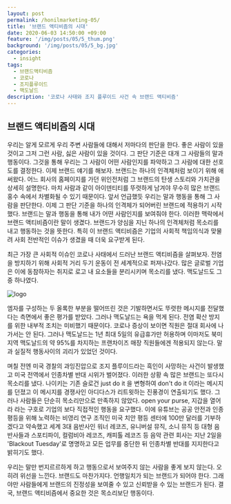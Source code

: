 ```yaml
---
layout: post
permalink: /honilmarketing-05/
title: '브랜드 액티비즘의 시대'
date: 2020-06-03 14:50:00 +09:00
feature: '/img/posts/05/5_thum.png'
background: '/img/posts/05/5_bg.jpg'
categories:
  - insight
tags:
  - 브랜드액티비즘
  - 코로나
  - 조지플루이드
  - 맥도날드
description: '코로나 사태와 조지 플루이드 사건 속 브랜드 액티비즘'
---
```


## 브랜드 액티비즘의 시대

우리는 알게 모르게 우리 주변 사람들에 대해서 저마다의 판단을 한다. 좋은 사람이 있을 것이고 그저 그런 사람, 싫은 사람이 있을 것이다. 그 판단 기준은 대개 그 사람들의 말과 행동이다. 그것을 통해 우리는 그 사람이 어떤 사람인지를 파악하고 그 사람에 대한 선호도를 결정한다. 이제 브랜드 얘기를 해보자. 브랜드는 하나의 인격체처럼 보이기 위해 애써왔다. 어느 회사의 홈페이지를 가던 위인전처럼 그 브랜드의 탄생 스토리와 가치관을 상세히 설명한다. 마치 사람과 같이 아이덴티티를 뚜렷하게 남겨야 무수히 많은 브랜드 홍수 속에서 차별화될 수 있기 때문이다. 앞서 언급했듯 우리는 말과 행동을 통해 그 사람을 판단한다. 이제 그 판단 기준을 하나의 인격체가 되어버린 브랜드에 적용하기 시작했다. 브랜드는 말과 행동을 통해 내가 어떤 사람인지를 보여줘야 한다. 이러한 맥락에서 브랜드 액티비즘이란 말이 생겼다. 브랜드가 양심을 지닌 하나의 인격체처럼 목소리를 내고 행동하는 것을 뜻한다. 특히 이 브랜드 액티비즘은 기업의 사회적 책임의식과 맞물려 사회 전반적인 이슈가 생겼을 때 더욱 요구받게 된다.

최근 가장 큰 사회적 이슈인 코로나 사태에서 드러난 브랜드 액티비즘을 살펴보자. 전염을 방지하기 위해 사회적 거리 두기 운동이 전 세계적으로 퍼져나갔다. 많은 글로벌 기업은 이에 동참하자는 취지로 로고 내 요소들을 분리시키며 목소리를 냈다. 맥도날드도 그중 하나였다. 

![logo](https://villiv.co.kr/wp-content/uploads/2020/03/Mc-Donalds-logo-2020-1.jpg)

엠자를 구성하는 두 올록한 부분을 떨어뜨린 것은 기발하면서도 뚜렷한 메시지를 전달했다는 측면에서 좋은 평가를 받았다. 그러나 맥도날드는 욕을 먹게 된다. 전염 확산 방지를 위한 내부적 조치는 미비했기 때문이다. 코로나 증상이 보이면 직원은 절대 회사에 나가서는 안 된다. 그러나 맥도날드는 1년 최대 5일의 유급휴가만 허용하며 이마저도 북미 지역 맥도날드의 약 95%를 차지하는 프랜차이즈 매장 직원들에겐 적용되지 않는다. 말과 실질적 행동사이의 괴리가 있었던 것이다.

며칠 전엔 미국 경찰의 과잉진압으로 조지 플루이드라는 흑인이 사망하는 사건이 발생했고 미국 전역에서 인종차별 반대 시위가 벌어졌다. 이러한 상황 속 많은 브랜드는 또다시 목소리를 냈다. 나이키는 기존 슬로건 just do it 을 변형하여 don't do it 이라는 메시지를 던졌고 이 메시지를 경쟁사인 아디다스가 리트윗하는 진풍경이 연출되기도 했다. 그러나 사람들은 단순히 목소리만으로 만족하지 않았다. open your purse, 지갑을 열어라 라는 구호로 기업의 보다 직접적인 행동을 요구했다. 이에 유튜브는 공공 안전과 인종평등을 위해 노력하는 비영리 연구 조직인 미국 치안 평등 센터에 100만 달러를 기부하겠다고 약속했고 세계 3대 음반사인 워너 레코즈, 유니버설 뮤직, 소니 뮤직 등 대형 음반사들과 스포티파이, 컬럼비아 레코즈, 캐피톨 레코즈 등 음악 관련 회사는 지난 2일을 'Blackout Tuesday'로 명명하고 모든 업무를 중단한 뒤 인종차별 반대를 지지한다고 밝히기도 했다.

우리는 말만 번지르르하게 하고 행동으로서 보여주지 않는 사람을 좋게 보지 않는다. 오히려 위선을 느낀다. 브랜드도 마찬가지다. 언행일치가 되는 브랜드가 되어야 한다. 그래야만 사람들에게 브랜드의 진정성을 보여줄 수 있고 신뢰받을 수 있는 브랜드가 된다. 결국, 브랜드 액티비즘에서 중요한 것은 목소리보단 행동이다.
